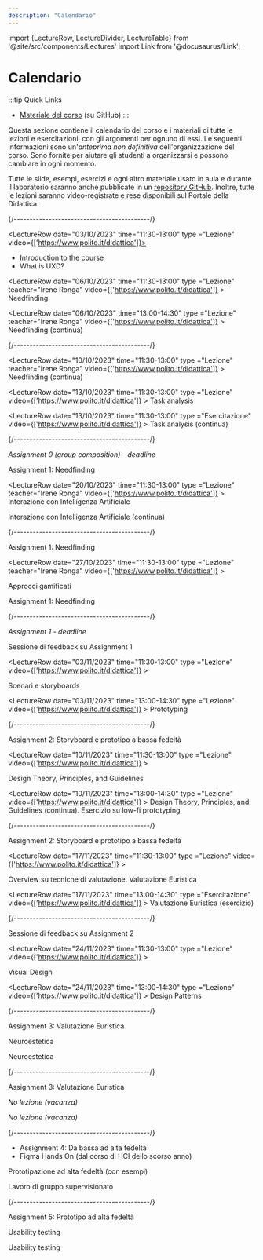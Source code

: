 ```yaml
---
description: "Calendario" 
---
```


import {LectureRow, LectureDivider, LectureTable} from '@site/src/components/Lectures'
import Link from '@docusaurus/Link';


# Calendario

:::tip Quick Links
* [Materiale del corso](https://github.com/polito-uxd-2023/materiale) (su GitHub)
:::

Questa sezione contiene il calendario del corso e i materiali di tutte le lezioni e esercitazioni, con gli argomenti per ognuno di essi. Le seguenti informazioni sono un'*anteprima non definitiva* dell'organizzazione del corso. Sono fornite per aiutare gli studenti a organizzarsi e possono cambiare in ogni momento.

Tutte le slide, esempi, esercizi e ogni altro materiale usato in aula e durante il laboratorio saranno anche pubblicate in un [repository GitHub](https://github.com/polito-uxd-2023/materiale). Inoltre, tutte le lezioni saranno video-registrate e rese disponibili sul Portale della Didattica.

<LectureTable defaultTeacher="Alberto Monge Roffarello" defaultType="Lecture" showMaterial={false} language='IT'>

<LectureDivider topic='Settimana 1'/>{/*-------------------------------------------*/}

<LectureRow
    date="03/10/2023" time="11:30-13:00" type ="Lezione"
    video={['https://www.polito.it/didattica']}>
    <ul>
    <li><Link to="https://polito-uxd-2023.github.io/materiale/slides/00-intro.pdf">Introduction to the course</Link></li>
    <li><Link to="https://polito-uxd-2023.github.io/materiale/slides/01-whatisUXD.pdf">What is UXD?</Link></li>
    </ul>
</LectureRow>

<LectureRow 
    date="06/10/2023" time="11:30-13:00" type ="Lezione" teacher="Irene Ronga"
    video={['https://www.polito.it/didattica']}
    >
    <Link to="https://polito-uxd-2023.github.io/materiale/slides/02-needfinding.pdf">Needfinding</Link>
</LectureRow>

<LectureRow
    date="06/10/2023" time="13:00-14:30" type ="Lezione" teacher="Irene Ronga"
    video={['https://www.polito.it/didattica']}
    >
    Needfinding (continua)
</LectureRow>

<LectureDivider topic='Settimana 2'/>{/*-------------------------------------------*/}

<LectureRow 
    date="10/10/2023" time="11:30-13:00" type ="Lezione" teacher="Irene Ronga"
    video={['https://www.polito.it/didattica']}
    >
    Needfinding (continua)
</LectureRow>

<LectureRow 
    date="13/10/2023" time="11:30-13:00" type ="Lezione" video={['https://www.polito.it/didattica']}
    >
    <Link to="https://polito-uxd-2023.github.io/materiale/slides/03-tasks.pdf">Task analysis</Link>
</LectureRow>

<LectureRow 
    date="13/10/2023" time="11:30-13:00" type ="Esercitazione" video={['https://www.polito.it/didattica']}
    >
    Task analysis (continua)
</LectureRow>

<LectureDivider topic='Settimana 2'/>{/*-------------------------------------------*/}

<LectureRow variant='success'
    date="16/10/2023" time="EOD" type="" teacher=""
    >
    <em>Assignment 0 (group composition) - deadline</em>
</LectureRow>

<LectureRow 
    date="17/10/2023" time="11:30-13:00" type ="Laboratorio"
    >
    <Link to="https://polito-uxd-2023.github.io/materiale/assignments/A1-needfinding.pdf">Assignment 1: Needfinding</Link>
</LectureRow>

<LectureRow 
    date="20/10/2023" time="11:30-13:00" type ="Lezione" teacher="Irene Ronga" video={['https://www.polito.it/didattica']}
    >
    <Link to="https://polito-uxd-2023.github.io/materiale/slides/04-AIinteraction.pdf">Interazione con Intelligenza Artificiale</Link>
</LectureRow>

<LectureRow
    date="20/10/2023" time="13:00-14:30" type ="Esercitazione" teacher="Irene Ronga"
    >
   Interazione con Intelligenza Artificiale (continua)
</LectureRow>

<LectureDivider topic='Settimana 3'/>{/*-------------------------------------------*/}

<LectureRow 
    date="24/10/2023" time="11:30-13:00" type ="Laboratorio"
    >
    <Link to="https://polito-uxd-2023.github.io/materiale/assignments/A1-needfinding.pdf">Assignment 1: Needfinding</Link>
</LectureRow>

<LectureRow 
    date="27/10/2023" time="11:30-13:00" type ="Lezione" teacher="Irene Ronga" video={['https://www.polito.it/didattica']}
    >
   <Link to="https://polito-uxd-2023.github.io/materiale/slides/05-gamification.pdf">Approcci gamificati</Link>
</LectureRow>

<LectureRow
    date="27/10/2023" time="13:00-14:30" type ="Laboratorio" teacher="Irene Ronga"
    >
    <Link to="https://polito-uxd-2023.github.io/materiale/assignments/A1-needfinding.pdf">Assignment 1: Needfinding</Link>
</LectureRow>

<LectureDivider topic='Settimana 4'/>{/*-------------------------------------------*/}

<LectureRow variant='success'
    date="30/10/2023" time="EOD" type="" teacher=""
    >
    <em>Assignment 1 - deadline</em>
</LectureRow>

<LectureRow 
    date="31/10/2023" time="11:30-13:00" type ="Laboratorio"
    >
    Sessione di feedback su Assignment 1
</LectureRow>

<LectureRow 
    date="03/11/2023" time="11:30-13:00" type ="Lezione" video={['https://www.polito.it/didattica']}
    >
   <Link to="https://polito-uxd-2023.github.io/materiale/slides/06-storyboards.pdf">Scenari e storyboards</Link>
</LectureRow>

<LectureRow
    date="03/11/2023" time="13:00-14:30" type ="Lezione" video={['https://www.polito.it/didattica']}
    >
    <Link to="https://polito-uxd-2023.github.io/materiale/slides/07-prototyping.pdf">Prototyping</Link>
</LectureRow>

<LectureDivider topic='Settimana 5'/>{/*-------------------------------------------*/}

<LectureRow 
    date="07/11/2023" time="11:30-13:00" type ="Laboratorio"
    >
    <Link to="https://polito-uxd-2023.github.io/materiale/assignments/A2-storyboard-paper-prototypes.pdf">Assignment 2: Storyboard e prototipo a bassa fedeltà</Link>
</LectureRow>

<LectureRow 
    date="10/11/2023" time="11:30-13:00" type ="Lezione" video={['https://www.polito.it/didattica']}
    >
   <Link to="https://polito-uxd-2023.github.io/materiale/slides/08-design-principles.pdf">Design Theory, Principles, and Guidelines</Link>
</LectureRow>

<LectureRow
    date="10/11/2023" time="13:00-14:30" type ="Lezione" video={['https://www.polito.it/didattica']}
    >
    Design Theory, Principles, and Guidelines (continua). <Link to="https://polito-uxd-2023.github.io/materiale/slides/08b-low-fi-prototypes-exercise.pdf">Esercizio su low-fi prototyping</Link>
</LectureRow>

<LectureDivider topic='Settimana 6'/>{/*-------------------------------------------*/}

<LectureRow 
    date="14/11/2023" time="11:30-13:00" type ="Laboratorio"
    >
    <Link to="https://polito-uxd-2023.github.io/materiale/assignments/A2-storyboard-paper-prototypes.pdf">Assignment 2: Storyboard e prototipo a bassa fedeltà</Link>
</LectureRow>

<LectureRow 
    date="17/11/2023" time="11:30-13:00" type ="Lezione" video={['https://www.polito.it/didattica']}
    >
   <Link to="https://polito-uxd-2023.github.io/materiale/slides/09-heuristic-evaluation.pdf">Overview su tecniche di valutazione. Valutazione Euristica</Link>
</LectureRow>

<LectureRow
    date="17/11/2023" time="13:00-14:30" type ="Esercitazione" video={['https://www.polito.it/didattica']}
    >
    <Link to="https://polito-uxd-2023.github.io/materiale/slides/09b-heuristic-evaluation-exercise.pdf">Valutazione Euristica (esercizio)</Link>
</LectureRow>

<LectureDivider topic='Settimana 7'/>{/*-------------------------------------------*/}

<LectureRow 
    date="21/11/2023" time="11:30-13:00" type ="Laboratorio"
    >
    Sessione di feedback su Assignment 2
</LectureRow>

<LectureRow 
    date="24/11/2023" time="11:30-13:00" type ="Lezione" video={['https://www.polito.it/didattica']}
    >
   <Link to="https://polito-uxd-2023.github.io/materiale/slides/10-visualdesign.pdf">Visual Design</Link>
</LectureRow>

<LectureRow
    date="24/11/2023" time="13:00-14:30" type ="Lezione" video={['https://www.polito.it/didattica']}
    >
    <Link to="https://polito-uxd-2023.github.io/materiale/slides/11-design-patterns-pdf">Design Patterns</Link>
</LectureRow>

<LectureDivider topic='Settimana 8'/>{/*-------------------------------------------*/}

<LectureRow 
    date="28/11/2023" time="11:30-13:00" type ="Laboratorio"
    >
    <Link to="https://polito-uxd-2023.github.io/materiale/assignments/A3-heuristic-evaluation.pdf">Assignment 3: Valutazione Euristica</Link>
</LectureRow>

<LectureRow 
    date="01/12/2023" time="11:30-13:00" type ="Lezione" teacher="Irene Ronga"
    >
   <Link to="https://polito-uxd-2023.github.io/materiale/slides/12-neuroestetica.pdf">Neuroestetica</Link>
</LectureRow>

<LectureRow
    date="01/12/2023" time="13:00-14:30" type ="Lezione" teacher="Irene Ronga"
    >
   <Link to="https://polito-uxd-2023.github.io/materiale/slides/12-neuroestetica.pdf">Neuroestetica</Link>
</LectureRow>

<LectureDivider topic='Settimana 9'/>{/*-------------------------------------------*/}

<LectureRow 
    date="05/12/2023" time="11:30-13:00" type ="Laboratorio"
    >
    <Link to="https://polito-uxd-2023.github.io/materiale/assignments/A3-heuristic-evaluation.pdf">Assignment 3: Valutazione Euristica</Link>
</LectureRow>

<LectureRow date="08/12/2023" variant="warning" type="" teacher=""
    >
    <em>No lezione (vacanza)</em>
</LectureRow>

<LectureRow date="08/12/2023" variant="warning" type="" teacher=""
    >
    <em>No lezione (vacanza)</em>
</LectureRow>

<LectureDivider topic='Settimana 10'/>{/*-------------------------------------------*/}

<LectureRow 
    date="12/12/2023" time="11:30-13:00" type ="Laboratorio"
    >
    <ul>
    <li><Link to="https://polito-uxd-2023.github.io/materiale/assignments/A4-mid-to-hi-fidelity.pdf">Assignment 4: Da bassa ad alta fedeltà</Link></li>
    <li><Link to="https://www.youtube.com/watch?v=v_1DhO-Vcgc">Figma Hands On (dal corso di HCI dello scorso anno)</Link></li>
    </ul>
</LectureRow>

<LectureRow
    date="15/12/2023" time="13:00-13:00" type ="Lezione"
    >
    <Link to="https://polito-uxd-2023.github.io/materiale/slides/13-hi-fi-prototypes-with-examples.pdf">Prototipazione ad alta fedeltà (con esempi)</Link>
</LectureRow>

<LectureRow
    date="15/12/2023" time="13:00-14:30" type ="Esercitazione"
    >
   Lavoro di gruppo supervisionato
</LectureRow>


<LectureDivider topic='Settimana 11'/>{/*-------------------------------------------*/}

<LectureRow 
    date="18/12/2023" time="11:30-13:00" type ="Laboratorio"
    >
    <Link to="https://polito-uxd-2023.github.io/materiale/assignments/A5-high-fidelity-prototype.pdf">Assignment 5: Prototipo ad alta fedeltà</Link>
</LectureRow>

<LectureRow 
    date="22/12/2023" time="11:30-13:00" type ="Lezione" teacher="Irene Ronga"
    >
   Usability testing
</LectureRow>

<LectureRow
    date="22/12/2023" time="13:00-14:30" type ="Lezione" teacher="Irene Ronga"
    >
    Usability testing
</LectureRow>


</LectureTable>



